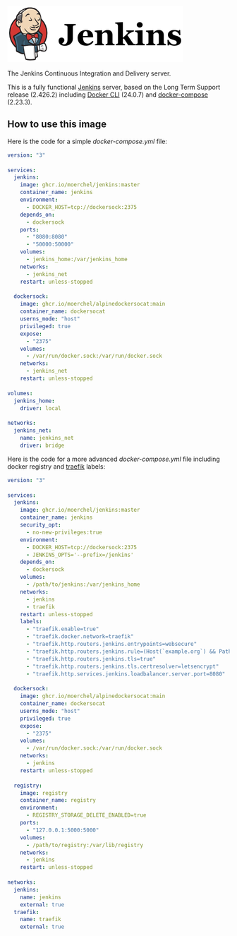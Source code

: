 ![Jenkins](https://raw.githubusercontent.com/docker-library/docs/3ab4dafb41dd0e959ff9322b3c50af2519af6d85/jenkins/logo.png)

The Jenkins Continuous Integration and Delivery server.

This is a fully functional [Jenkins](http://jenkins.io/) server, based on the Long Term Support release (2.426.2) including [Docker CLI](https://download.docker.com/linux/static/stable/x86_64/) (24.0.7) and [docker-compose](https://github.com/docker/compose/releases) (2.23.3).

## How to use this image

Here is the code for a simple _docker-compose.yml_ file:

```yml
version: "3"

services:
  jenkins:
    image: ghcr.io/moerchel/jenkins:master
    container_name: jenkins
    environment:
      - DOCKER_HOST=tcp://dockersock:2375
    depends_on:
      - dockersock
    ports:
      - "8080:8080"
      - "50000:50000"
    volumes:
      - jenkins_home:/var/jenkins_home
    networks:
      - jenkins_net
    restart: unless-stopped

  dockersock:
    image: ghcr.io/moerchel/alpinedockersocat:main
    container_name: dockersocat
    userns_mode: "host"
    privileged: true
    expose:
      - "2375"
    volumes:
      - /var/run/docker.sock:/var/run/docker.sock
    networks:
      - jenkins_net
    restart: unless-stopped

volumes:
  jenkins_home:
    driver: local

networks:
  jenkins_net:
    name: jenkins_net
    driver: bridge
```

Here is the code for a more advanced _docker-compose.yml_ file including docker registry and [traefik](https://doc.traefik.io/traefik/) labels:

```yml
version: "3"

services:
  jenkins:
    image: ghcr.io/moerchel/jenkins:master
    container_name: jenkins
    security_opt:
      - no-new-privileges:true
    environment:
      - DOCKER_HOST=tcp://dockersock:2375
      - JENKINS_OPTS='--prefix=/jenkins'
    depends_on:
      - dockersock
    volumes:
      - /path/to/jenkins:/var/jenkins_home
    networks:
      - jenkins
      - traefik
    restart: unless-stopped
    labels:
      - "traefik.enable=true"
      - "traefik.docker.network=traefik"
      - "traefik.http.routers.jenkins.entrypoints=websecure"
      - "traefik.http.routers.jenkins.rule=(Host(`example.org`) && PathPrefix(`/jenkins`))"
      - "traefik.http.routers.jenkins.tls=true"
      - "traefik.http.routers.jenkins.tls.certresolver=letsencrypt"
      - "traefik.http.services.jenkins.loadbalancer.server.port=8080"

  dockersock:
    image: ghcr.io/moerchel/alpinedockersocat:main
    container_name: dockersocat
    userns_mode: "host"
    privileged: true
    expose:
      - "2375"
    volumes:
      - /var/run/docker.sock:/var/run/docker.sock
    networks:
      - jenkins
    restart: unless-stopped

  registry:
    image: registry
    container_name: registry
    environment:
      - REGISTRY_STORAGE_DELETE_ENABLED=true
    ports:
      - "127.0.0.1:5000:5000"
    volumes:
      - /path/to/registry:/var/lib/registry
    networks:
      - jenkins
    restart: unless-stopped

networks:
  jenkins:
    name: jenkins
    external: true
  traefik:
    name: traefik
    external: true
```

